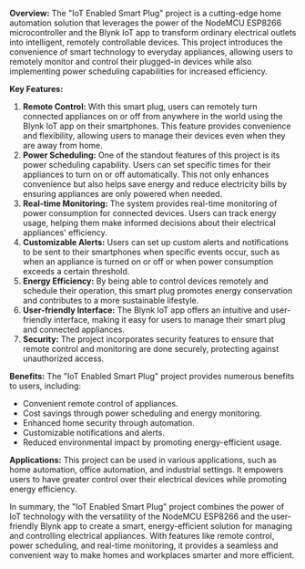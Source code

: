 
**Overview:**
The "IoT Enabled Smart Plug" project is a cutting-edge home automation solution that leverages the power of the NodeMCU ESP8266 microcontroller and the Blynk IoT app to transform ordinary electrical outlets into intelligent, remotely controllable devices. This project introduces the convenience of smart technology to everyday appliances, allowing users to remotely monitor and control their plugged-in devices while also implementing power scheduling capabilities for increased efficiency.

**Key Features:**
1. **Remote Control:** With this smart plug, users can remotely turn connected appliances on or off from anywhere in the world using the Blynk IoT app on their smartphones. This feature provides convenience and flexibility, allowing users to manage their devices even when they are away from home.
2. **Power Scheduling:** One of the standout features of this project is its power scheduling capability. Users can set specific times for their appliances to turn on or off automatically. This not only enhances convenience but also helps save energy and reduce electricity bills by ensuring appliances are only powered when needed.
3. **Real-time Monitoring:** The system provides real-time monitoring of power consumption for connected devices. Users can track energy usage, helping them make informed decisions about their electrical appliances' efficiency.
4. **Customizable Alerts:** Users can set up custom alerts and notifications to be sent to their smartphones when specific events occur, such as when an appliance is turned on or off or when power consumption exceeds a certain threshold.
5. **Energy Efficiency:** By being able to control devices remotely and schedule their operation, this smart plug promotes energy conservation and contributes to a more sustainable lifestyle.
6. **User-friendly Interface:** The Blynk IoT app offers an intuitive and user-friendly interface, making it easy for users to manage their smart plug and connected appliances.
7. **Security:** The project incorporates security features to ensure that remote control and monitoring are done securely, protecting against unauthorized access.


**Benefits:**
The "IoT Enabled Smart Plug" project provides numerous benefits to users, including:
- Convenient remote control of appliances.
- Cost savings through power scheduling and energy monitoring.
- Enhanced home security through automation.
- Customizable notifications and alerts.
- Reduced environmental impact by promoting energy-efficient usage.

**Applications:**
This project can be used in various applications, such as home automation, office automation, and industrial settings. It empowers users to have greater control over their electrical devices while promoting energy efficiency.

In summary, the "IoT Enabled Smart Plug" project combines the power of IoT technology with the versatility of the NodeMCU ESP8266 and the user-friendly Blynk app to create a smart, energy-efficient solution for managing and controlling electrical appliances. With features like remote control, power scheduling, and real-time monitoring, it provides a seamless and convenient way to make homes and workplaces smarter and more efficient.
